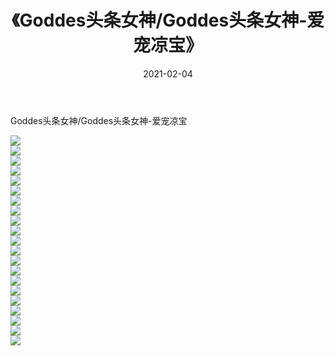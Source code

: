 ﻿---
layout: post
title:  《Goddes头条女神/Goddes头条女神-爱宠凉宝》
date:   2021-02-04
img: http://pic.660000.xyz/1:/网络美图/2021/Goddes头条女神/Goddes头条女神-爱宠凉宝/000.jpg
categories: [美女, 清纯, 唯美]
---

Goddes头条女神/Goddes头条女神-爱宠凉宝

 ![](http://pic.660000.xyz/1:/网络美图/2021/Goddes头条女神/Goddes头条女神-爱宠凉宝/001.jpg) <br>![](http://pic.660000.xyz/1:/网络美图/2021/Goddes头条女神/Goddes头条女神-爱宠凉宝/002.jpg) <br>![](http://pic.660000.xyz/1:/网络美图/2021/Goddes头条女神/Goddes头条女神-爱宠凉宝/003.jpg) <br>![](http://pic.660000.xyz/1:/网络美图/2021/Goddes头条女神/Goddes头条女神-爱宠凉宝/004.jpg) <br>![](http://pic.660000.xyz/1:/网络美图/2021/Goddes头条女神/Goddes头条女神-爱宠凉宝/005.jpg) <br>![](http://pic.660000.xyz/1:/网络美图/2021/Goddes头条女神/Goddes头条女神-爱宠凉宝/006.jpg) <br>![](http://pic.660000.xyz/1:/网络美图/2021/Goddes头条女神/Goddes头条女神-爱宠凉宝/007.jpg) <br>![](http://pic.660000.xyz/1:/网络美图/2021/Goddes头条女神/Goddes头条女神-爱宠凉宝/008.jpg) <br>![](http://pic.660000.xyz/1:/网络美图/2021/Goddes头条女神/Goddes头条女神-爱宠凉宝/009.jpg) <br>![](http://pic.660000.xyz/1:/网络美图/2021/Goddes头条女神/Goddes头条女神-爱宠凉宝/010.jpg) <br>![](http://pic.660000.xyz/1:/网络美图/2021/Goddes头条女神/Goddes头条女神-爱宠凉宝/011.jpg) <br>![](http://pic.660000.xyz/1:/网络美图/2021/Goddes头条女神/Goddes头条女神-爱宠凉宝/012.jpg) <br>![](http://pic.660000.xyz/1:/网络美图/2021/Goddes头条女神/Goddes头条女神-爱宠凉宝/013.jpg) <br>![](http://pic.660000.xyz/1:/网络美图/2021/Goddes头条女神/Goddes头条女神-爱宠凉宝/014.jpg) <br>![](http://pic.660000.xyz/1:/网络美图/2021/Goddes头条女神/Goddes头条女神-爱宠凉宝/015.jpg) <br>![](http://pic.660000.xyz/1:/网络美图/2021/Goddes头条女神/Goddes头条女神-爱宠凉宝/016.jpg) <br>![](http://pic.660000.xyz/1:/网络美图/2021/Goddes头条女神/Goddes头条女神-爱宠凉宝/017.jpg) <br>![](http://pic.660000.xyz/1:/网络美图/2021/Goddes头条女神/Goddes头条女神-爱宠凉宝/018.jpg) <br>![](http://pic.660000.xyz/1:/网络美图/2021/Goddes头条女神/Goddes头条女神-爱宠凉宝/019.jpg) <br>![](http://pic.660000.xyz/1:/网络美图/2021/Goddes头条女神/Goddes头条女神-爱宠凉宝/020.jpg) <br>![](http://pic.660000.xyz/1:/网络美图/2021/Goddes头条女神/Goddes头条女神-爱宠凉宝/021.jpg) <br>